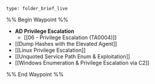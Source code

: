 
```ccard
type: folder_brief_live
```

%% Begin Waypoint %%
- **AD Privilege Escalation**
	- [[06 - Privilege Escalation (TA0004)]]
- [[Dump Hashes with the Elevated Agent]]
- [[Linux Privilege Escalation]]
- [[Unquoted Service Path Enum & Exploitation]]
- [[Windows Enumeration & Privilege Escalation via C2]]

%% End Waypoint %%
